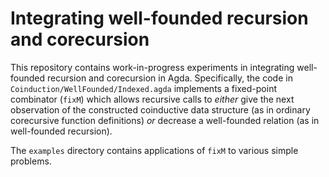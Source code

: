 # Integrating well-founded recursion and corecursion

This repository contains work-in-progress experiments in integrating
well-founded recursion and corecursion in Agda. Specifically, the code in
`Coinduction/WellFounded/Indexed.agda` implements a fixed-point combinator
(`fixM`) which allows recursive calls to *either* give the next observation
of the constructed coinductive data structure (as in ordinary corecursive
function definitions) *or* decrease a well-founded relation (as in well-founded
recursion).

The `examples` directory contains applications of `fixM` to various simple
problems.
